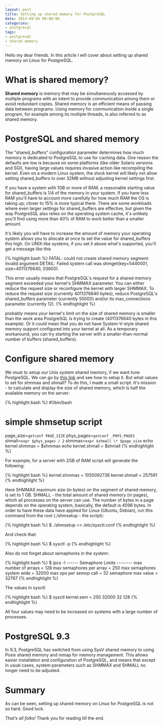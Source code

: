 ```yaml
---
layout: post
title: Setting up shared memory for PostgreSQL
date: 2013-09-05 00:00:00
categories:
- postgresql
tags:
- postgresql
- shared memory
---
```


Hello my dear friends. In this article I will cover about setting up shared memory on Linux for PostgreSQL.

# What is shared memory?

**Shared memory** is memory that may be simultaneously accessed by multiple programs with an intent to provide communication among them or avoid redundant copies. Shared memory is an efficient means of passing data between programs. Using memory for communication inside a single program, for example among its multiple threads, is also referred to as shared memory.

# PostgreSQL and shared memory

The "shared\_buffers" configuration parameter determines how much memory is dedicated to PostgreSQL to use for caching data. One reason the defaults are low is because on some platforms (like older Solaris versions and SGI), having large values requires invasive action like recompiling the kernel. Even on a modern Linux system, the stock kernel will likely not allow setting shared_buffers to over 32MB without adjusting kernel settings first.

If you have a system with 1GB or more of RAM, a reasonable starting value for shared\_buffers is 1/4 of the memory in your system. If you have less RAM you'll have to account more carefully for how much RAM the OS is taking up; closer to 15% is more typical there. There are some workloads where even larger settings for shared_buffers are effective, but given the way PostgreSQL also relies on the operating system cache, it's unlikely you'll find using more than 40% of RAM to work better than a smaller amount.

It's likely you will have to increase the amount of memory your operating system allows you to allocate at once to set the value for shared\_buffers this high. On UNIX-like systems, if you set it above what's supported, you'll get a message like this

{% highlight bash %}
FATAL:  could not create shared memory segment: Invalid argument
DETAIL:  Failed system call was shmget(key=5440001, size=4011376640, 03600).

This error usually means that PostgreSQL's request for a shared memory
segment exceeded your kernel's SHMMAX parameter. You can either
reduce the request size or reconfigure the kernel with larger SHMMAX.
To reduce the request size (currently 4011376640 bytes), reduce
PostgreSQL's shared_buffers parameter (currently 50000) and/or
its max_connections parameter (currently 12).
{% endhighlight %}

probably means your kernel's limit on the size of shared memory is smaller than the work area PostgreSQL is trying to create (4011376640 bytes in this example). Or it could mean that you do not have System-V-style shared memory support configured into your kernel at all. As a temporary workaround, you can try starting the server with a smaller-than-normal number of buffers (shared_buffers).

# Configure shared memory

We must to setup our Unix system shared memory, if we want tune PostgreSQL. We can go by [this link](http://www.postgresql.org/docs/current/static/kernel-resources.html) and see how to setup it. But what values to set for shmmax and shmall? To do this, I made a small script. It's mission - to calculate and display the size of shared memory, which is half the available memory on the server:

{% highlight bash %}
#!/bin/bash
# simple shmsetup script
page_size=`getconf PAGE_SIZE`
phys_pages=`getconf _PHYS_PAGES`
shmall=`expr $phys_pages / 2`
shmmax=`expr $shmall \* $page_size`
echo kernel.shmmax = $shmmax
echo kernel.shmall = $shmall
{% endhighlight %}

For example, for a server with 2GB of RAM script will generate the following:

{% highlight bash %}
kernel.shmmax = 1055092736
kernel.shmall = 257591
{% endhighlight %}

Here SHMMAX maximum size (in bytes) on the segment of shared memory, is set to 1 GB. SHMALL - the total amount of shared memory (in pages), which all processes on the server can use. The number of bytes in a page depends on the operating system, basically, the default is 4096 bytes. In order to have these data have applied for Linux (Ubuntu, Debian), run this command from the root (./shmsetup - the script):

{% highlight bash %}
$ ./shmsetup >> /etc/sysctl.conf
{% endhighlight %}

And check that:

{% highlight bash %}
$ sysctl -p
{% endhighlight %}

Also do not forget about semaphores in the system:

{% highlight bash %}
$ ipcs -l
------ Semaphore Limits --------
max number of arrays = 128
max semaphores per array = 250
max semaphores system wide = 32000
max ops per semop call = 32
semaphore max value = 32767
{% endhighlight %}

The values in sysctl:

{% highlight bash %}
$ sysctl kernel.sem = 250 32000 32 128
{% endhighlight %}

All four values may need to be increased on systems with a large number of processes.

# PostgreSQL 9.3

In 9.3, PostgreSQL has switched from using SysV shared memory to using Posix shared memory and mmap for memory management. This allows easier installation and configuration of PostgreSQL, and means that except in usual cases, system parameters such as SHMMAX and SHMALL no longer need to be adjusted.

# Summary

As can be seen, setting up shared memory on Linux for PostgreSQL is not so hard. Good luck.

*That’s all folks!* Thank you for reading till the end.